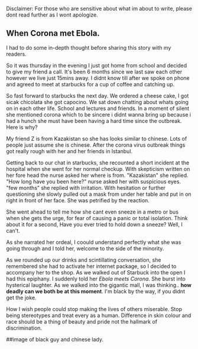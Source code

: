 Disclaimer: For those who are sensitive about what im about to write, please dont read further as I wont apologize.

## When Corona met Ebola.

I had to do some in-depth thought before sharing this story with my readers.

So it was thursday in the evening I just got home from school and decided to give my friend a call. It's been 6 months since we last saw each other however we live just 15mins away. I didnt know till after we spoke on phone and agreed to meet at starbucks for a cup of coffee and catching up.

So fast forward to starbucks the next day. We ordered a cheese cake, I got sicak chicolata she got capocino. We sat down chatting about whats going on in each other life. School and lectures and friends. In a moment of silent she mentioned corona which to be sincere i didnt wanna bring up because i had a hunch she must have been having a hard time since the outbreak. Here is why?

My friend Z is from Kazakistan so she has looks similar to chinese. Lots of people just assume she is chinese. After the corona virus outbreak things got really rough with her and her friends in Istanbul.

Getting back to our chat in starbucks, she recounted a short incident at the hospital when she went for her normal checkup. With skepticism written on her fore head the nurse asked her where is from.
 "Kazakistan" she replied. "How long have you been here?" nurse asked her with  suspicious eyes. "few months" she replied with irritation. With hesitation or further questioning she slowly pulled out a mask from under her table and put in on right in front of her face. She was petrified by the reaction.

 She went ahead to tell me how she cant even sneeze in a metro or bus when she gets the urge,  for fear of causing a panic or total isolation. Think about it for a second, Have you ever tried to hold down a sneeze? Well, I can't.

 As she narrated her ordeal, I coould understand perfectly what she was going through and I told her, welcome to the side of the minority.

 As we rounded up our drinks and scintillating conversation, she remembered she had to activate her internet package, so I decided to accompany her to the shop. As we walked out of Starbuck into the open I had this epiphany.
 I suddenly told her *Ebola meets Corona*. She burst into hysterical laughter. As we walked into the gigantic mall, I was thinking.. **how deadly can we both be at this moment**.  I'm black by the way, if you didnt get the joke.

 How I wish people could stop making the lives of others miserable. Stop being stereotypes and treat every as a human. Difference in skin colour and race should be a thing of beauty and pride not the hallmark of discrimination.

 

 ##image of black guy and chinese lady.
